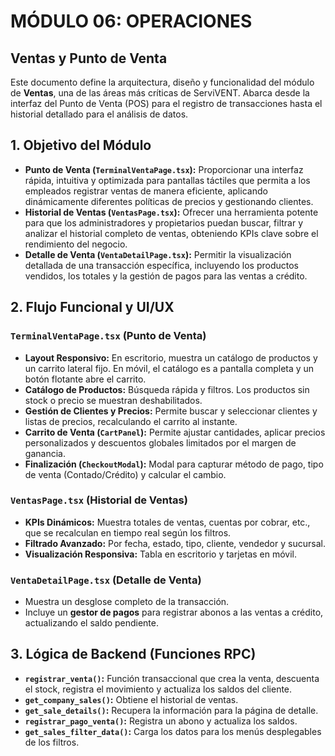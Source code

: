 # MÓDULO 06: OPERACIONES
## Ventas y Punto de Venta

Este documento define la arquitectura, diseño y funcionalidad del módulo de **Ventas**, una de las áreas más críticas de ServiVENT. Abarca desde la interfaz del Punto de Venta (POS) para el registro de transacciones hasta el historial detallado para el análisis de datos.

## 1. Objetivo del Módulo

-   **Punto de Venta (`TerminalVentaPage.tsx`):** Proporcionar una interfaz rápida, intuitiva y optimizada para pantallas táctiles que permita a los empleados registrar ventas de manera eficiente, aplicando dinámicamente diferentes políticas de precios y gestionando clientes.
-   **Historial de Ventas (`VentasPage.tsx`):** Ofrecer una herramienta potente para que los administradores y propietarios puedan buscar, filtrar y analizar el historial completo de ventas, obteniendo KPIs clave sobre el rendimiento del negocio.
-   **Detalle de Venta (`VentaDetailPage.tsx`):** Permitir la visualización detallada de una transacción específica, incluyendo los productos vendidos, los totales y la gestión de pagos para las ventas a crédito.

## 2. Flujo Funcional y UI/UX

### `TerminalVentaPage.tsx` (Punto de Venta)

-   **Layout Responsivo:** En escritorio, muestra un catálogo de productos y un carrito lateral fijo. En móvil, el catálogo es a pantalla completa y un botón flotante abre el carrito.
-   **Catálogo de Productos:** Búsqueda rápida y filtros. Los productos sin stock o precio se muestran deshabilitados.
-   **Gestión de Clientes y Precios:** Permite buscar y seleccionar clientes y listas de precios, recalculando el carrito al instante.
-   **Carrito de Venta (`CartPanel`):** Permite ajustar cantidades, aplicar precios personalizados y descuentos globales limitados por el margen de ganancia.
-   **Finalización (`CheckoutModal`):** Modal para capturar método de pago, tipo de venta (Contado/Crédito) y calcular el cambio.

### `VentasPage.tsx` (Historial de Ventas)

-   **KPIs Dinámicos:** Muestra totales de ventas, cuentas por cobrar, etc., que se recalculan en tiempo real según los filtros.
-   **Filtrado Avanzado:** Por fecha, estado, tipo, cliente, vendedor y sucursal.
-   **Visualización Responsiva:** Tabla en escritorio y tarjetas en móvil.

### `VentaDetailPage.tsx` (Detalle de Venta)

-   Muestra un desglose completo de la transacción.
-   Incluye un **gestor de pagos** para registrar abonos a las ventas a crédito, actualizando el saldo pendiente.

## 3. Lógica de Backend (Funciones RPC)

-   **`registrar_venta()`:** Función transaccional que crea la venta, descuenta el stock, registra el movimiento y actualiza los saldos del cliente.
-   **`get_company_sales()`:** Obtiene el historial de ventas.
-   **`get_sale_details()`:** Recupera la información para la página de detalle.
-   **`registrar_pago_venta()`:** Registra un abono y actualiza los saldos.
-   **`get_sales_filter_data()`:** Carga los datos para los menús desplegables de los filtros.
